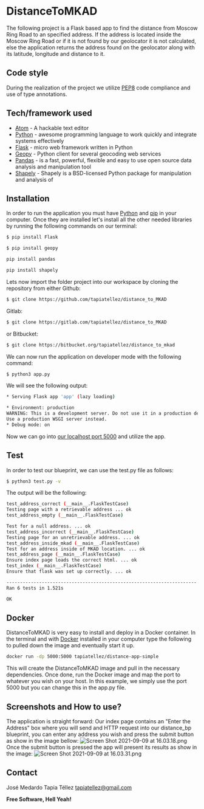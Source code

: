 # DistanceToMKAD
The following project is a Flask based app to find the distance from Moscow Ring Road to an specified address. If the address is located inside the Moscow Ring Road or if it is not found by our geolocator it is not calculated, else the application returns the address found on the geolocator along with its latitude, longitude and distance to it. 

## Code style
During the realization of the project we utilize [PEP8](https://pep8.org) code compliance and use of type annotations. 
## Tech/framework used
- [Atom](https://atom.io) - A hackable text editor
- [Python](https://www.python.org) - awesome programming language to work quickly and integrate systems effectively
- [Flask](https://flask.palletsprojects.com/en/2.0.x/) - micro web framework written in Python
- [Geopy](https://geopy.readthedocs.io/en/stable/) - Python client for several geocoding web services
- [Pandas](https://pandas.pydata.org) - is a fast, powerful, flexible and easy to use open source data analysis and manipulation tool
- [Shapely](https://shapely.readthedocs.io/en/stable/) - Shapely is a BSD-licensed Python package for manipulation and analysis of 

## Installation
In order to run the application you must have [Python](https://www.python.org/downloads/) and [pip](https://pip.pypa.io/en/stable/installation/) in your computer. Once they are installed let's install all the other needed libraries by running the following commands on our terminal:

```sh
$ pip install Flask
```
```sh
$ pip install geopy
```
```sh
pip install pandas
```
```sh
pip install shapely
```
Lets now import the folder project into our workspace by cloning the repository from either 
Github:
```sh
$ git clone https://github.com/tapiatellez/distance_to_MKAD
```
Gitlab:
```sh
$ git clone https://gitlab.com/tapiatellez/distance_to_MKAD
```
or Bitbucket:
```sh
$ git clone https://bitbucket.org/tapiatellez/distance_to_mkad
```
We can now run the application on developer mode with the following command:
```sh
$ python3 app.py
```
We will see the following output:
```sh
* Serving Flask app 'app' (lazy loading)

* Environment: production
WARNING: This is a development server. Do not use it in a production deployment.
Use a production WSGI server instead.
* Debug mode: on
```
Now we can go into [our localhost port 5000](http://localhost:5000) and utilize the app.

## Test

In order to test our blueprint, we can use the test.py file as follows:
```sh
$ python3 test.py -v
```
The output will be the following:
```sh
test_address_correct (__main__.FlaskTestCase)
Testing page with a retrievable address ... ok
test_address_empty (__main__.FlaskTestCase)

Test for a null address. ... ok
test_address_incorrect (__main__.FlaskTestCase)
Testing page for an unretrievable address. ... ok
test_address_inside_mkad (__main__.FlaskTestCase)
Test for an address inside of MKAD location. ... ok
test_address_page (__main__.FlaskTestCase)
Ensure index page loads the correct html. ... ok
test_index (__main__.FlaskTestCase)
Ensure that flask was set up correctly. ... ok

----------------------------------------------------------------------
Ran 6 tests in 1.521s

OK
```

## Docker

DistanceToMKAD is very easy to install and deploy in a Docker container. 
In the terminal and with [Docker](https://docs.docker.com/get-docker/) installed in your computer type the following
to pulled down the image and eventually start it up. 

```sh
docker run -dp 5000:5000 tapiatellez/distance-app-simple
```

This will create the DistanceToMKAD image and pull in the necessary dependencies.
Once done, run the Docker image and map the port to whatever you wish on
your host. In this example, we simply use the port 5000 but you can change this in the 
app.py file. 

## Screenshots and How to use?
The application is straight forward: Our index page contains an "Enter the Address" box where you will send and HTTP request into our distance_bp blueprint, you can enter any address you wish and press the submit button as show in the image bellow:
![Screen Shot 2021-09-09 at 16.03.18.png](https://www.dropbox.com/s/rzs9uk2zt3exday/Screen%20Shot%202021-09-09%20at%2016.03.18.png?dl=0&raw=1)
Once the submit button is pressed the app will present its results as show in the image:
![Screen Shot 2021-09-09 at 16.03.31.png](https://www.dropbox.com/s/m0p30eky3f15ltw/Screen%20Shot%202021-09-09%20at%2016.03.31.png?dl=0&raw=1)

## Contact

José Medardo Tapia Téllez
tapiatellez@gmail.com

**Free Software, Hell Yeah!**

[//]: # (These are reference links used in the body of this note and get stripped out when the markdown processor does its job. There is no need to format nicely because it shouldn't be seen. Thanks SO - http://stackoverflow.com/questions/4823468/store-comments-in-markdown-syntax)

   [dill]: <https://github.com/joemccann/dillinger>
   [git-repo-url]: <https://github.com/joemccann/dillinger.git>
   [john gruber]: <http://daringfireball.net>
   [df1]: <http://daringfireball.net/projects/markdown/>
   [markdown-it]: <https://github.com/markdown-it/markdown-it>
   [Ace Editor]: <http://ace.ajax.org>
   [node.js]: <http://nodejs.org>
   [Twitter Bootstrap]: <http://twitter.github.com/bootstrap/>
   [jQuery]: <http://jquery.com>
   [@tjholowaychuk]: <http://twitter.com/tjholowaychuk>
   [express]: <http://expressjs.com>
   [AngularJS]: <http://angularjs.org>
   [Gulp]: <http://gulpjs.com>

   [PlDb]: <https://github.com/joemccann/dillinger/tree/master/plugins/dropbox/README.md>
   [PlGh]: <https://github.com/joemccann/dillinger/tree/master/plugins/github/README.md>
   [PlGd]: <https://github.com/joemccann/dillinger/tree/master/plugins/googledrive/README.md>
   [PlOd]: <https://github.com/joemccann/dillinger/tree/master/plugins/onedrive/README.md>
   [PlMe]: <https://github.com/joemccann/dillinger/tree/master/plugins/medium/README.md>
   [PlGa]: <https://github.com/RahulHP/dillinger/blob/master/plugins/googleanalytics/README.md>
